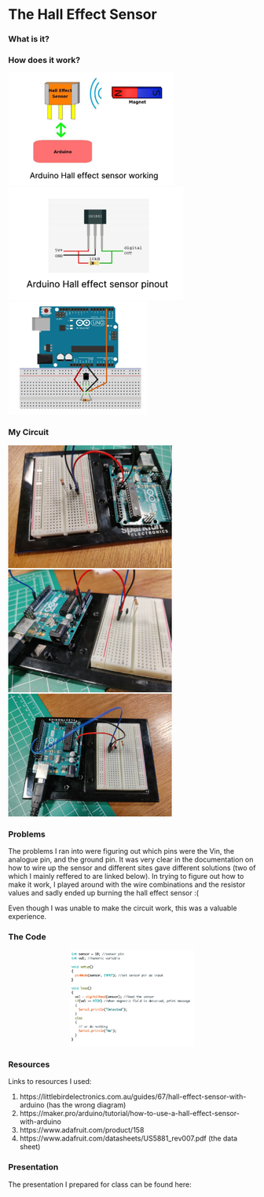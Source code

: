 # The Hall Effect Sensor

<h3>What is it?</h3>

<h3>How does it work?</h3>

<p></p>

<div display=inline-flex>
<img src="1.png" height="230">
<img src="2.png" height="230">
<img src="3.png" height="230">
</div>

<h3>My Circuit</h3>
<div display=inline-flex>
<img src="5.jpg" height="250">
<img src="6.jpg" height="250">
<img src="8.jpg" height="250">
</div>

<h3>Problems</h3>
<p>The problems I ran into were figuring out which pins were the Vin, the analogue pin, and the ground pin. 
It was very clear in the documentation on how to wire up the sensor and different sites gave different solutions (two of which I mainly reffered to are linked below).
In trying to figure out how to make it work, I played around with the wire combinations and the resistor values and sadly ended up burning the hall effect sensor :(</p>
<p>Even though I was unable to make the circuit work, this was a valuable experience.

<h3>The Code</h3>
<center><img src="4.png" width="50%"></center>

<h3>Resources</h3>
Links to resources I used:
<ol>
  <li>https://littlebirdelectronics.com.au/guides/67/hall-effect-sensor-with-arduino (has the wrong diagram)
  <li>https://maker.pro/arduino/tutorial/how-to-use-a-hall-effect-sensor-with-arduino
  <li>https://www.adafruit.com/product/158
  <li>https://www.adafruit.com/datasheets/US5881_rev007.pdf (the data sheet)
</ol>
 
<h3>Presentation</h3>
The presentation I prepared for class can be found here:
